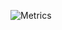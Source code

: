 ![Metrics](https://metrics.lecoq.io/FloatStream?template=classic&pagespeed=1&rss=1&languages=1&base.indepth=false&base.hireable=false&languages.limit=8&languages.threshold=0%25&languages.other=false&languages.colors=github&languages.sections=most-used&languages.indepth=false&languages.analysis.timeout=15&languages.categories=markup%2C%20programming&languages.recent.categories=markup%2C%20programming&languages.recent.load=300&languages.recent.days=14&pagespeed.url=floatstream.vercel.app&pagespeed.detailed=false&pagespeed.screenshot=true&rss.source=https%3A%2F%2Ffloatstream.vercel.app%2Fatom.xml&rss.limit=4&config.timezone=Asia%2FShanghai)
